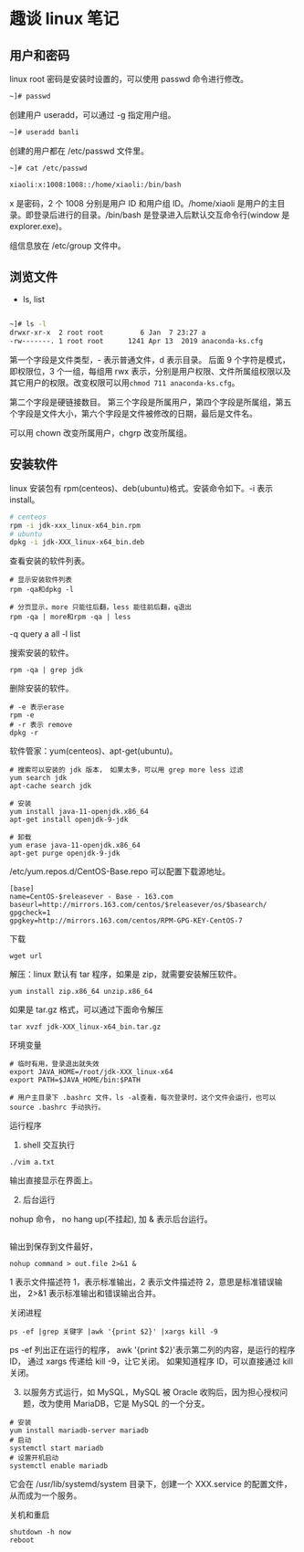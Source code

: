 # 趣谈 linux 笔记

## 用户和密码

linux root 密码是安装时设置的，可以使用 passwd 命令进行修改。

```sh
~]# passwd
```

创建用户 useradd，可以通过 -g 指定用户组。

```sh
~]# useradd banli

```

创建的用户都在 /etc/passwd 文件里。

```sh
~]# cat /etc/passwd

xiaoli:x:1008:1008::/home/xiaoli:/bin/bash
```

x 是密码，2 个 1008 分别是用户 ID 和用户组 ID。/home/xiaoli 是用户的主目录。即登录后进行的目录。/bin/bash 是登录进入后默认交互命令行(window 是 explorer.exe)。

组信息放在 /etc/group 文件中。

## 浏览文件

-   ls, list

```sh

~]# ls -l
drwxr-xr-x  2 root root         6 Jan  7 23:27 a
-rw-------. 1 root root      1241 Apr 13  2019 anaconda-ks.cfg
```

第一个字段是文件类型，- 表示普通文件，d 表示目录。
后面 9 个字符是模式，即权限位，3 个一组，每组用 rwx 表示，分别是用户权限、文件所属组权限以及其它用户的权限。改变权限可以用`chmod 711 anaconda-ks.cfg`。

第二个字段是硬链接数目。
第三个字段是所属用户，第四个字段是所属组，第五个字段是文件大小，第六个字段是文件被修改的日期，最后是文件名。

可以用 chown 改变所属用户，chgrp 改变所属组。

## 安装软件

linux 安装包有 rpm(centeos)、deb(ubuntu)格式。安装命令如下。-i 表示 install。

```sh
# centeos
rpm -i jdk-xxx_linux-x64_bin.rpm
# ubuntu
dpkg -i jdk-XXX_linux-x64_bin.deb
```

查看安装的软件列表。

```
# 显示安装软件列表
rpm -qa和dpkg -l

# 分页显示，more 只能往后翻，less 能往前后翻，q退出
rpm -qa | more和rpm -qa | less
```

-q query a all -l list

搜索安装的软件。

```
rpm -qa | grep jdk
```

删除安装的软件。

```
# -e 表示erase
rpm -e
# -r 表示 remove
dpkg -r
```

软件管家：yum(centeos)、apt-get(ubuntu)。

```
# 搜索可以安装的 jdk 版本， 如果太多，可以用 grep more less 过滤
yum search jdk
apt-cache search jdk

# 安装
yum install java-11-openjdk.x86_64
apt-get install openjdk-9-jdk

# 卸载
yum erase java-11-openjdk.x86_64
apt-get purge openjdk-9-jdk
```

/etc/yum.repos.d/CentOS-Base.repo 可以配置下载源地址。

```
[base]
name=CentOS-$releasever - Base - 163.com
baseurl=http://mirrors.163.com/centos/$releasever/os/$basearch/
gpgcheck=1
gpgkey=http://mirrors.163.com/centos/RPM-GPG-KEY-CentOS-7
```

下载

```
wget url
```

解压：linux 默认有 tar 程序，如果是 zip，就需要安装解压软件。

```
yum install zip.x86_64 unzip.x86_64
```

如果是 tar.gz 格式，可以通过下面命令解压

```
tar xvzf jdk-XXX_linux-x64_bin.tar.gz
```

环境变量

```
# 临时有用，登录退出就失效
export JAVA_HOME=/root/jdk-XXX_linux-x64
export PATH=$JAVA_HOME/bin:$PATH

# 用户主目录下 .bashrc 文件，ls -al查看，每次登录时，这个文件会运行，也可以source .bashrc 手动执行。
```

运行程序

1. shell 交互执行

```
./vim a.txt
```

输出直接显示在界面上。

2. 后台运行

nohup 命令， no hang up(不挂起), 加 & 表示后台运行。

```

```

输出到保存到文件最好，

```
nohup command > out.file 2>&1 &
```

1 表示文件描述符 1，表示标准输出，2 表示文件描述符 2，意思是标准错误输出， 2>&1 表示标准输出和错误输出合并。

关闭进程

```
ps -ef |grep 关键字 |awk '{print $2}' |xargs kill -9
```

ps -ef 列出正在运行的程序， awk '{print \$2}'表示第二列的内容，是运行的程序 ID， 通过 xargs 传递给 kill -9，让它关闭。 如果知道程序 ID，可以直接通过 kill 关闭。

3. 以服务方式运行，如 MySQL，MySQL 被 Oracle 收购后，因为担心授权问题，改为使用 MariaDB，它是 MySQL 的一个分支。

```
# 安装
yum install mariadb-server mariadb
# 启动
systemctl start mariadb
# 设置开机启动
systemctl enable mariadb
```

它会在 /usr/lib/systemd/system 目录下，创建一个 XXX.service 的配置文件，从而成为一个服务。

关机和重启

```
shutdown -h now
reboot
```
